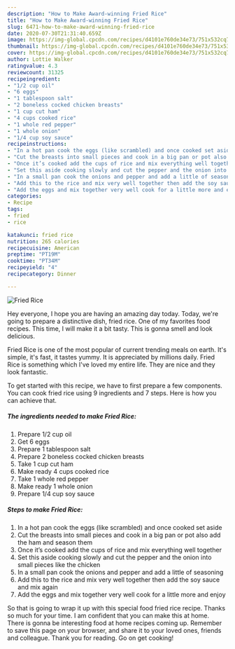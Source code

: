 ```yaml
---
description: "How to Make Award-winning Fried Rice"
title: "How to Make Award-winning Fried Rice"
slug: 6471-how-to-make-award-winning-fried-rice
date: 2020-07-30T21:31:40.659Z
image: https://img-global.cpcdn.com/recipes/d4101e760de34e73/751x532cq70/fried-rice-recipe-main-photo.jpg
thumbnail: https://img-global.cpcdn.com/recipes/d4101e760de34e73/751x532cq70/fried-rice-recipe-main-photo.jpg
cover: https://img-global.cpcdn.com/recipes/d4101e760de34e73/751x532cq70/fried-rice-recipe-main-photo.jpg
author: Lottie Walker
ratingvalue: 4.3
reviewcount: 31325
recipeingredient:
- "1/2 cup oil"
- "6 eggs"
- "1 tablespoon salt"
- "2 boneless cocked chicken breasts"
- "1 cup cut ham"
- "4 cups cooked rice"
- "1 whole red pepper"
- "1 whole onion"
- "1/4 cup soy sauce"
recipeinstructions:
- "In a hot pan cook the eggs (like scrambled) and once cooked set aside"
- "Cut the breasts into small pieces and cook in a big pan or pot also add the ham and season them"
- "Once it’s cooked add the cups of rice and mix everything well together"
- "Set this aside cooking slowly and cut the pepper and the onion into small pieces like the chicken"
- "In a small pan cook the onions and pepper and add a little of seasoning"
- "Add this to the rice and mix very well together then add the soy sauce and mix again"
- "Add the eggs and mix together very well cook for a little more and enjoy"
categories:
- Recipe
tags:
- fried
- rice

katakunci: fried rice 
nutrition: 265 calories
recipecuisine: American
preptime: "PT19M"
cooktime: "PT34M"
recipeyield: "4"
recipecategory: Dinner

---
```



![Fried Rice](https://img-global.cpcdn.com/recipes/d4101e760de34e73/751x532cq70/fried-rice-recipe-main-photo.jpg)

Hey everyone, I hope you are having an amazing day today. Today, we're going to prepare a distinctive dish, fried rice. One of my favorites food recipes. This time, I will make it a bit tasty. This is gonna smell and look delicious.

Fried Rice is one of the most popular of current trending meals on earth. It's simple, it's fast, it tastes yummy. It is appreciated by millions daily. Fried Rice is something which I've loved my entire life. They are nice and they look fantastic.




To get started with this recipe, we have to first prepare a few components. You can cook fried rice using 9 ingredients and 7 steps. Here is how you can achieve that.

<!--inarticleads1-->

##### The ingredients needed to make Fried Rice:

1. Prepare 1/2 cup oil
1. Get 6 eggs
1. Prepare 1 tablespoon salt
1. Prepare 2 boneless cocked chicken breasts
1. Take 1 cup cut ham
1. Make ready 4 cups cooked rice
1. Take 1 whole red pepper
1. Make ready 1 whole onion
1. Prepare 1/4 cup soy sauce




<!--inarticleads2-->

##### Steps to make Fried Rice:

1. In a hot pan cook the eggs (like scrambled) and once cooked set aside
1. Cut the breasts into small pieces and cook in a big pan or pot also add the ham and season them
1. Once it’s cooked add the cups of rice and mix everything well together
1. Set this aside cooking slowly and cut the pepper and the onion into small pieces like the chicken
1. In a small pan cook the onions and pepper and add a little of seasoning
1. Add this to the rice and mix very well together then add the soy sauce and mix again
1. Add the eggs and mix together very well cook for a little more and enjoy




So that is going to wrap it up with this special food fried rice recipe. Thanks so much for your time. I am confident that you can make this at home. There is gonna be interesting food at home recipes coming up. Remember to save this page on your browser, and share it to your loved ones, friends and colleague. Thank you for reading. Go on get cooking!
